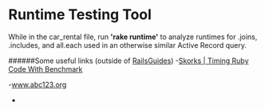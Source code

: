 # Runtime Testing Tool
While in the car_rental file, run **'rake runtime'** to analyze runtimes for .joins, .includes, and all.each used in an otherwise similar Active Record query.





######Some useful links (outside of [RailsGuides](http://guides.rubyonrails.org/))
-[Skorks | Timing Ruby Code With Benchmark](http://www.skorks.com/2010/03/timing-ruby-code-it-is-easy-with-benchmark/)

-www.abc123.org

-
